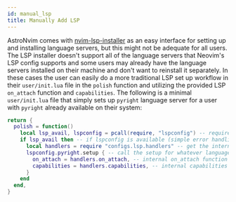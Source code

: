 ```yaml
---
id: manual_lsp
title: Manually Add LSP
---
```


AstroNvim comes with [nvim-lsp-installer](https://github.com/williamboman/nvim-lsp-installer) as an easy interface for setting up and installing language servers, but this might not be adequate for all users. The LSP installer doesn't support all of the language servers that Neovim's LSP config supports and some users may already have the language servers installed on their machine and don't want to reinstall it separately. In these cases the user can easily do a more traditional LSP set up workflow in their `user/init.lua` file in the `polish` function and utilizing the provided LSP `on_attach` function and `capabilities`. The following is a minimal `user/init.lua` file that simply sets up `pyright` language server for a user with `pyright` already available on their system:

```lua
return {
  polish = function()
    local lsp_avail, lspconfig = pcall(require, "lspconfig") -- require lspconfig
    if lsp_avail then -- if lspconfig is available (simple error handling)
      local handlers = require "configs.lsp.handlers" -- get the internal lsp handler objects
      lspconfig.pyright.setup { -- call the setup for whatever language server you want
        on_attach = handlers.on_attach, -- internal on_attach function used by lsp installer
        capabilities = handlers.capabilities, -- internal capabilities of AstroNvim
      }
    end
  end,
}
```
